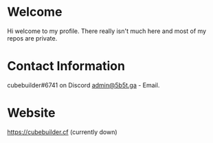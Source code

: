 # Welcome
Hi welcome to my profile.
There really isn't much here and most of my repos are private.
# Contact Information
cubebuilder#6741 on Discord
admin@5b5t.ga - Email.
# Website
https://cubebuilder.cf (currently down)
